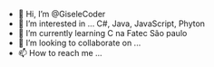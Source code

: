 - 👋 Hi, I’m @GiseleCoder
- 👀 I’m interested in ... C#, Java, JavaScript, Phyton
- 🌱 I’m currently learning  C na Fatec São paulo
- 💞️ I’m looking to collaborate on ...
- 📫 How to reach me ...

<!---
GiseleCoder/GiseleCoder is a ✨ special ✨ repository because its `README.md` (this file) appears on your GitHub profile.
You can click the Preview link to take a look at your changes.
--->
